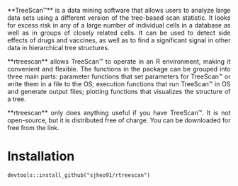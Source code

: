 <p align="justify">
**TreeScan™** is a data mining software that allows users to analyze large data sets using a different version of the tree-based scan statistic. It looks for excess risk in any of a large number of individual cells in a database as well as in groups of closely related cells. It can be used to detect side effects of drugs and vaccines, as well as to find a significant signal in other data in hierarchical tree structures. 
  </p>
<p align="justify">
**rtreescan** allows TreeScan™ to operate in an R environment, making it convenient and flexible. The functions in the package can be grouped into three main parts: parameter functions that set parameters for TreeScan™ or write them in a file to the OS; execution functions that run TreeScan™ in OS and generate output files; plotting functions that visualizes the structure of a tree.
  </p>
<p align="justify">
**rtreescan** only does anything useful if you have TreeScan™. It is not open-source, but it is distributed free of charge. You can be downloaded for free from the link. <https://www.treescan.org>
  </p>
  
# Installation
```
devtools::install_github("sjheo91/rtreescan")
```
